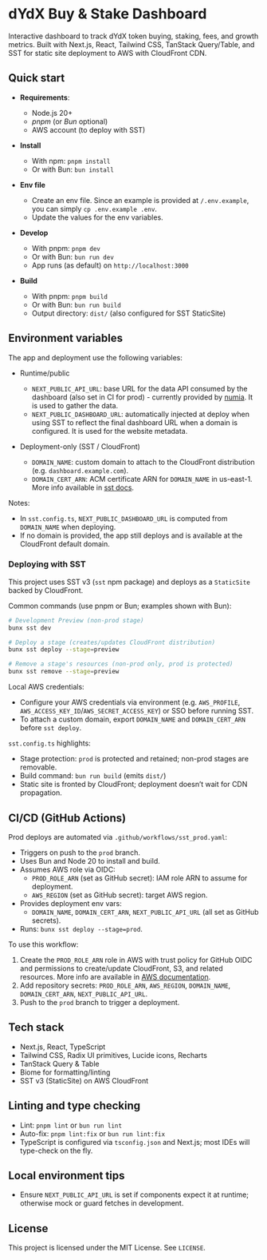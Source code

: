 # dYdX Buy & Stake Dashboard

Interactive dashboard to track dYdX token buying, staking, fees, and growth metrics. Built with Next.js, React, Tailwind CSS, TanStack Query/Table, and SST for static site deployment to AWS with CloudFront CDN.

## Quick start

- **Requirements**:
  - Node.js 20+
  - *pnpm* (or *Bun* optional)
  - AWS account (to deploy with SST)

- **Install**
  - With npm: `pnpm install`
  - Or with Bun: `bun install`

- **Env file**
  - Create an env file. Since an example is provided at `/.env.example`, you can simply `cp .env.example .env`.
  - Update the values for the env variables. 

- **Develop**
  - With pnpm: `pnpm dev`
  - Or with Bun: `bun run dev`
  - App runs (as default) on `http://localhost:3000`

- **Build**
  - With pnpm: `pnpm build`
  - Or with Bun: `bun run build`
  - Output directory: `dist/` (also configured for SST StaticSite)

## Environment variables

The app and deployment use the following variables:

- Runtime/public
  - `NEXT_PUBLIC_API_URL`: base URL for the data API consumed by the dashboard (also set in CI for prod) - currently provided by [numia](https://www.numia.xyz/). It is used to gather the data.
  - `NEXT_PUBLIC_DASHBOARD_URL`: automatically injected at deploy when using SST to reflect the final dashboard URL when a domain is configured. It is used for the website metadata.

- Deployment-only (SST / CloudFront)
  - `DOMAIN_NAME`: custom domain to attach to the CloudFront distribution (e.g. `dashboard.example.com`).
  - `DOMAIN_CERT_ARN`: ACM certificate ARN for `DOMAIN_NAME` in us-east-1. More info available in [sst docs](https://sst.dev/docs/component/aws/static-site/#domain-cert).

Notes:
- In `sst.config.ts`, `NEXT_PUBLIC_DASHBOARD_URL` is computed from `DOMAIN_NAME` when deploying.
- If no domain is provided, the app still deploys and is available at the CloudFront default domain.

### Deploying with SST

This project uses SST v3 (`sst` npm package) and deploys as a `StaticSite` backed by CloudFront.

Common commands (use pnpm or Bun; examples shown with Bun):

```bash
# Development Preview (non-prod stage)
bunx sst dev

# Deploy a stage (creates/updates CloudFront distribution) 
bunx sst deploy --stage=preview

# Remove a stage's resources (non-prod only, prod is protected)
bunx sst remove --stage=preview
```

Local AWS credentials:
- Configure your AWS credentials via environment (e.g. `AWS_PROFILE`, `AWS_ACCESS_KEY_ID`/`AWS_SECRET_ACCESS_KEY`) or SSO before running SST.
- To attach a custom domain, export `DOMAIN_NAME` and `DOMAIN_CERT_ARN` before `sst deploy`.

`sst.config.ts` highlights:
- Stage protection: `prod` is protected and retained; non-prod stages are removable.
- Build command: `bun run build` (emits `dist/`)
- Static site is fronted by CloudFront; deployment doesn’t wait for CDN propagation.

## CI/CD (GitHub Actions)

Prod deploys are automated via `.github/workflows/sst_prod.yaml`:

- Triggers on push to the `prod` branch.
- Uses Bun and Node 20 to install and build.
- Assumes AWS role via OIDC:
  - `PROD_ROLE_ARN` (set as GitHub secret): IAM role ARN to assume for deployment.
  - `AWS_REGION` (set as GitHub secret): target AWS region.
- Provides deployment env vars:
  - `DOMAIN_NAME`, `DOMAIN_CERT_ARN`, `NEXT_PUBLIC_API_URL` (all set as GitHub secrets).
- Runs: `bunx sst deploy --stage=prod`.

To use this workflow:
1. Create the `PROD_ROLE_ARN` role in AWS with trust policy for GitHub OIDC and permissions to create/update CloudFront, S3, and related resources. More info are available in [AWS documentation](https://aws.amazon.com/it/blogs/security/use-iam-roles-to-connect-github-actions-to-actions-in-aws/).
2. Add repository secrets: `PROD_ROLE_ARN`, `AWS_REGION`, `DOMAIN_NAME`, `DOMAIN_CERT_ARN`, `NEXT_PUBLIC_API_URL`.
3. Push to the `prod` branch to trigger a deployment.

## Tech stack

- Next.js, React, TypeScript
- Tailwind CSS, Radix UI primitives, Lucide icons, Recharts
- TanStack Query & Table
- Biome for formatting/linting
- SST v3 (StaticSite) on AWS CloudFront

## Linting and type checking

- Lint: `pnpm lint` or `bun run lint`
- Auto-fix: `pnpm lint:fix` or `bun run lint:fix`
- TypeScript is configured via `tsconfig.json` and Next.js; most IDEs will type-check on the fly.

## Local environment tips

- Ensure `NEXT_PUBLIC_API_URL` is set if components expect it at runtime; otherwise mock or guard fetches in development.

## License

This project is licensed under the MIT License. See `LICENSE`.

